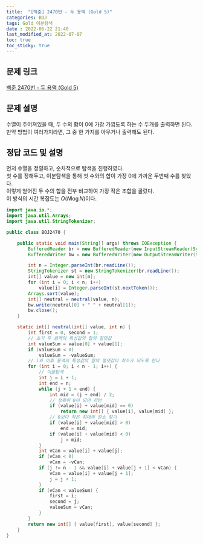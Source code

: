 ```yaml
---
title:  "[백준] 2470번 - 두 용액 (Gold 5)"
categories: BOJ
tags: Gold 이분탐색
date : 2022-06-22 21:40
last_modified_at: 2022-07-07
toc: true
toc_sticky: true
---
```


## 문제 링크

[백준 2470번 - 두 용액 (Gold 5)](https://www.acmicpc.net/problem/2470)

## 문제 설명

수열이 주어져있을 때, 두 수의 합이 0에 가장 가깝도록 하는 수 두개를 출력하면 된다.  
만약 방법이 여러가지라면, 그 중 한 가지를 아무거나 출력해도 된다.

## 정답 코드 및 설명

먼저 수열을 정렬하고, 순차적으로 탐색을 진행하였다.  
첫 수를 정해두고, 이분탐색을 통해 첫 수와의 합이 가장 0에 가까운 두번째 수를 찾았다.  
이렇게 얻어진 두 수의 합을 전부 비교하여 가장 작은 조합을 골랐다.  
이 방식의 시간 복잡도는 $O(N\log N)$이다.

```java
import java.io.*;
import java.util.Arrays;
import java.util.StringTokenizer;

public class BOJ2470 {

    public static void main(String[] args) throws IOException {
        BufferedReader br = new BufferedReader(new InputStreamReader(System.in));
        BufferedWriter bw = new BufferedWriter(new OutputStreamWriter(System.out));

        int n = Integer.parseInt(br.readLine());
        StringTokenizer st = new StringTokenizer(br.readLine());
        int[] value = new int[n];
        for (int i = 0; i < n; i++)
            value[i] = Integer.parseInt(st.nextToken());
        Arrays.sort(value);
        int[] neutral = neutral(value, n);
        bw.write(neutral[0] + " " + neutral[1]);
        bw.close();
    }

    static int[] neutral(int[] value, int n) {
        int first = 0, second = 1;
        // 초기 두 용액의 특성값의 합의 절댓값
        int valueSum = value[0] + value[1];
        if (valueSum < 0)
            valueSum = -valueSum;
        // i와 이후 용액의 특성값의 합의 절댓값이 최소가 되도록 한다
        for (int i = 0; i < n - 1; i++) {
            // 이분탐색
            int j = i + 1;
            int end = n;
            while (j + 1 < end) {
                int mid = (j + end) / 2;
                // 정확히 0이 되면 리턴
                if (value[i] + value[mid] == 0)
                    return new int[] { value[i], value[mid] };
                // 0보다 작은 최대의 원소 찾기
                if (value[i] + value[mid] > 0)
                    end = mid;
                if (value[i] + value[mid] < 0)
                    j = mid;
            }
            int vCan = value[i] + value[j];
            if (vCan < 0)
                vCan = -vCan;
            if (j != n - 1 && value[i] + value[j + 1] < vCan) {
                vCan = value[i] + value[j + 1];
                j = j + 1;
            }
            if (vCan < valueSum) {
                first = i;
                second = j;
                valueSum = vCan;
            }
        }
        return new int[] { value[first], value[second] };
    }
}

```
